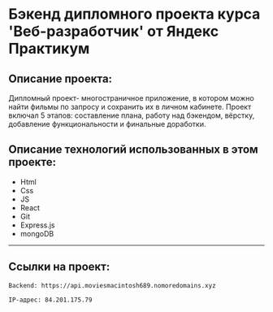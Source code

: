 # Бэкенд дипломного проекта курса 'Веб-разработчик' от Яндекс Практикум

## Описание проекта:
Дипломный проект- многостраничное приложение, в котором можно найти фильмы по запросу и сохранить их в личном кабинете. Проект включал 5 этапов: cоставление плана, работу над бэкендом, вёрстку, добавление функциональности и финальные доработки.

## Описание технологий использованных в этом проекте:
- Html
- Css
- JS
- React
- Git
- Express.js
- mongoDB
______
## Ссылки на проект:
    Backend: https://api.moviesmacintosh689.nomoredomains.xyz

    IP-адрес: 84.201.175.79


